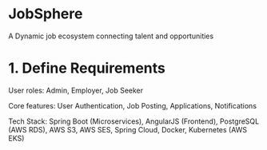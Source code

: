 # JobSphere
A Dynamic job ecosystem connecting talent and opportunities

# 1. Define Requirements

User roles: Admin, Employer, Job Seeker

Core features: User Authentication, Job Posting, Applications, Notifications

Tech Stack: Spring Boot (Microservices), AngularJS (Frontend), PostgreSQL (AWS RDS), AWS S3, AWS SES, Spring Cloud, Docker, Kubernetes (AWS EKS)
